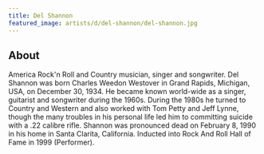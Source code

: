 ```yaml
---
title: Del Shannon
featured_image: artists/d/del-shannon/del-shannon.jpg
---
```

## About

America Rock'n Roll and Country musician, singer and songwriter.
Del Shannon was born Charles Weedon Westover in Grand Rapids, Michigan, USA, on December 30, 1934. He became known world-wide as a singer, guitarist and songwriter during the 1960s. During the 1980s he turned to Country and Western and also worked with Tom Petty and Jeff Lynne, though the many troubles in his personal life led him to committing suicide with a .22 calibre rifle. Shannon was pronounced dead on February 8, 1990 in his home in Santa Clarita, California.
Inducted into Rock And Roll Hall of Fame in 1999 (Performer).

